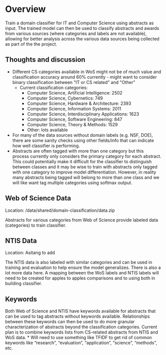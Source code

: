 # Overview

Train a domain classifier for IT and Computer Science using abstracts as input. The trained model can then be used to classify abstracts and awards from various sources (where categories and labels are not available), allowing for better analysis across the various data sources being collected as part of the the project.

## Thoughts and discussion
* Different CS categories available in WoS might not be of much value and classification accuracy around 60% currently -  might want to consider binary classification between "IT or CS related" and "Other"
	* Current classification categories:
		* Computer Science, Artificial Intelligence: 2502
		* Computer Science, Cybernetics: 749
		* Computer Science, Hardware & Architecture: 2393
		* Computer Science, Information Systems: 2011
		* Computer Science, Interdisciplinary Applications: 1623
		* Computer Science, Software Engineering: 847
		* Computer Science, Theory & Methods: 1529
		* Other: lots available
* For many of the data sources without domain labels (e.g. NSF, DOE), there are some sanity checks using other fields/info that can indicate how well classifier is performing.
* Abstracts are often tagged with more than one category but this process currently only considers the primary category for each abstract. This could potentially make it difficult for the classifier to distinguish between classes and it may be wise to train with abstracts only tagged with one category to improve model differentiation. However, in reality many abstracts being tagged will belong to more than one class and we will like want tag multiple categories using softmax output. 

## Web of Science Data

Location: /data/shared/domain-classification/data.zip

Abstracts for various categories from Web of Science provide labeled data (categories) to train classifier.

## NTIS Data

Location: Asitang to add

The NTIS data is also labeled with similar categories and can be used in training and evaluation to help ensure the model generalizes. There is also a lot more data here. A mapping between the WoS labels and NTIS labels will need to be created for apples to apples comparisons and to using both in building classifier. 

## Keywords

Both Web of Science and NTIS have keywords available for abstracts that can be used to tag abstracts without keywords available. Relationships between these keywords can then be used to do more granular characterization of abstracts beyond the classification categories. Current plan is to combine keywords lists from CS-related abstracts from NTIS and WoS data. 
	* Will need to use something like TFIDF to get rid of common keywords like “research”, “evaluation”, “application”, “science”, “methods", etc.
